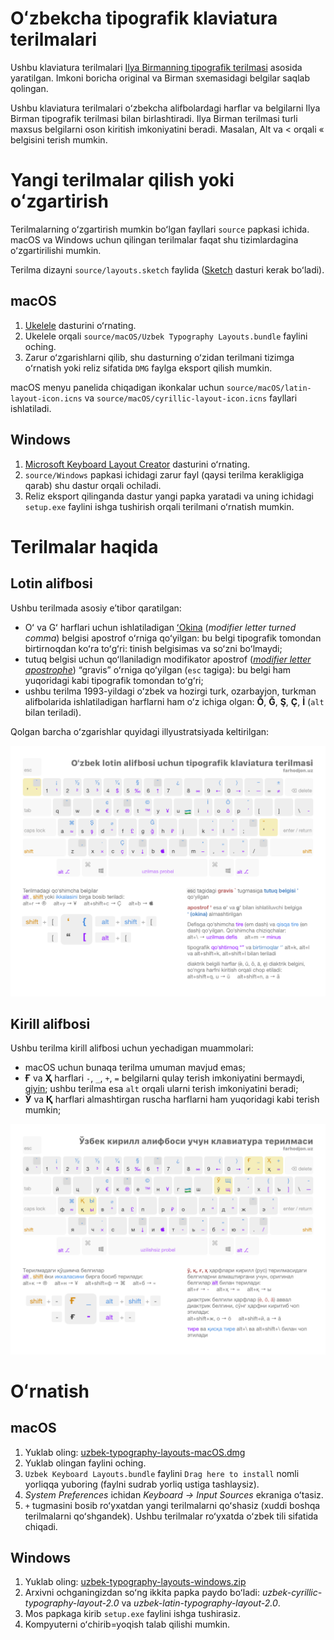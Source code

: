 # Oʻzbekcha tipografik klaviatura terilmalari

Ushbu klaviatura terilmalari [Ilya Birmanning tipografik terilmasi](https://ilyabirman.ru/projects/typography-layout/) asosida yaratilgan. Imkoni boricha original va Birman sxemasidagi belgilar saqlab qolingan.

Ushbu klaviatura terilmalari oʻzbekcha alifbolardagi harflar va belgilarni Ilya Birman tipografik terilmasi bilan birlashtiradi. Ilya Birman terilmasi turli maxsus belgilarni oson kiritish imkoniyatini beradi. Masalan, Alt va < orqali « belgisini terish mumkin.

# Yangi terilmalar qilish yoki oʻzgartirish

Terilmalarning oʻzgartirish mumkin boʻlgan fayllari `source` papkasi ichida. macOS va Windows uchun qilingan terilmalar faqat shu tizimlardagina oʻzgartirilishi mumkin.

Terilma dizayni `source/layouts.sketch` faylida ([Sketch](https://www.sketch.com) dasturi kerak boʻladi).

## macOS

1. [Ukelele](https://software.sil.org/ukelele/) dasturini oʻrnating.
2. Ukelele orqali `source/macOS/Uzbek Typography Layouts.bundle` faylini oching.
3. Zarur oʻzgarishlarni qilib, shu dasturning oʻzidan terilmani tizimga oʻrnatish yoki reliz sifatida `DMG` faylga eksport qilish mumkin.

macOS menyu panelida chiqadigan ikonkalar uchun `source/macOS/latin-layout-icon.icns` va `source/macOS/cyrillic-layout-icon.icns` fayllari ishlatiladi.

## Windows

1. [Microsoft Keyboard Layout Creator](https://www.microsoft.com/en-us/download/details.aspx?id=102134) dasturini oʻrnating.
2. `source/Windows` papkasi ichidagi zarur fayl (qaysi terilma kerakligiga qarab) shu dastur orqali ochiladi.
3. Reliz eksport qilinganda dastur yangi papka yaratadi va uning ichidagi `setup.exe` faylini ishga tushirish orqali terilmani oʻrnatish mumkin.

# Terilmalar haqida
## Lotin alifbosi

Ushbu terilmada asosiy eʼtibor qaratilgan:

- Oʻ va Gʻ harflari uchun ishlatiladigan [ʻOkina](https://en.wikipedia.org/wiki/ʻOkina) (*modifier letter turned comma*) belgisi apostrof oʻrniga qoʻyilgan: bu belgi tipografik tomondan birtirnoqdan koʻra toʻgʻri: tinish belgisimas va soʻzni boʻlmaydi;
- tutuq belgisi uchun qoʻllaniladign modifikator apostrof (*[modifier letter apostrophe](https://en.wikipedia.org/wiki/Modifier_letter_apostrophe)*) “gravis” oʻrniga qoʻyilgan (`esc` tagiga): bu belgi ham yuqoridagi kabi tipografik tomondan toʻgʻri;
- ushbu terilma 1993-yildagi oʻzbek va hozirgi turk, ozarbayjon, turkman alifbolarida ishlatiladigan harflarni ham oʻz ichiga olgan: **Ŏ**, **Ğ**, **Ş**, **Ç**, **İ** (`alt` bilan teriladi).

Qolgan barcha oʻzgarishlar quyidagi illyustratsiyada keltirilgan:

![Lotin alifbosi terilmasi](images/latin-layout@2x.png)

## Kirill alifbosi

Ushbu terilma kirill alifbosi uchun yechadigan muammolari:

- macOS uchun bunaqa terilma umuman mavjud emas;
- **Ғ** va **Ҳ** harflari `-`, `_`, `+`, `=` belgilarni qulay terish imkoniyatini bermaydi, [qiyin](https://twitter.com/FarLives/status/1046011620516929536); ushbu terilma esa `alt` orqali ularni terish imkoniyatini beradi;
- **Ў** va **Қ** harflari almashtirgan ruscha harflarni ham yuqoridagi kabi terish mumkin;

![Kirill alifbosi terilmasi](images/cyrillic-layout@2x.png)

# Oʻrnatish

## macOS

1. Yuklab oling: [uzbek-typography-layouts-macOS.dmg](https://github.com/farhodjon/uzbek-typography-layouts/releases/latest/download/uzbek-typography-layouts-macOS.dmg)
2. Yuklab olingan faylini oching.
3. `Uzbek Keyboard Layouts.bundle` faylini `Drag here to install` nomli yorliqqa yuboring (faylni sudrab yorliq ustiga tashlaysiz).
4. *System Preferences* ichidan *Keyboard → Input Sources* ekraniga oʻtasiz.
5. `+` tugmasini bosib roʻyxatdan yangi terilmalarni qoʻshasiz (xuddi boshqa terilmalarni qoʻshgandek). Ushbu terilmalar roʻyxatda oʻzbek tili sifatida chiqadi.

## Windows

1. Yuklab oling: [uzbek-typography-layouts-windows.zip](https://github.com/farhodjon/uzbek-typography-layouts/releases/latest/download/uzbek-typography-layouts-windows.zip)
2. Arxivni ochganingizdan soʻng ikkita papka paydo boʻladi: *uzbek-cyrillic-typography-layout-2.0* va *uzbek-latin-typography-layout-2.0*.
3. Mos papkaga kirib `setup.exe` faylini ishga tushirasiz.
4. Kompyuterni oʻchirib=yoqish talab qilishi mumkin.